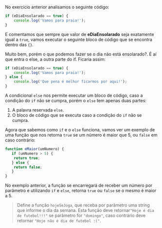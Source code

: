 No exercício anterior analisamos o seguinte código:

```javascript
if (eDiaEnsolarado == true) {
	console.log('Vamos para praia!');
}
```

E comentamos que sempre que valor de **eDiaEnsolarado** seja exatamente igual a `true`, vamos executar o seguinte bloco de código que se encontra dentro das `{}`.

Muito bem, porém o que podemos fazer se o dia não está ensolarado?. É aí que entra o else, a outra parte do if. Ficaria assim:

```javascript
if (eDiaEnsolarado == true) {
	console.log('Vamos para praia!');
} else {
	console.log('Que pena é melhor ficarmos por aqui!');
}
```

A condicional `else` nos permite executar um bloco de código, caso a condição do `if` não se cumpra, porém o `else` tem apenas duas partes:

1. A palavra reservada `else`.
2. O bloco de código que se executa caso a condição do `if` não se cumpra.

Agora que sabemos como `if` e o `else` funciona, vamos ver um exemplo de uma função que nos retorna `true` se um número é maior que 5, ou `false` em caso contrário:

```javascript
function eMaior(umNumero) {
   if (umNumero > 5) {
 	return true;
   } else {
 	return false;
   }
}
```

No exemplo anterior, a função se encarregará de receber um número por parâmetro e utilizando `if` e `else`, retorna `true` ou `false` se o mesmo é maior a 5.

> Define a função `hojeSeJoga`, que receba por parâmetro uma string que informe o día da semana. Esta função deve retornar`"Hoje é dia de futebol!!!"` se parâmetro for `"domingo"`, caso contrário deve retornar `"Hoje não é dia de futebol :("`.
